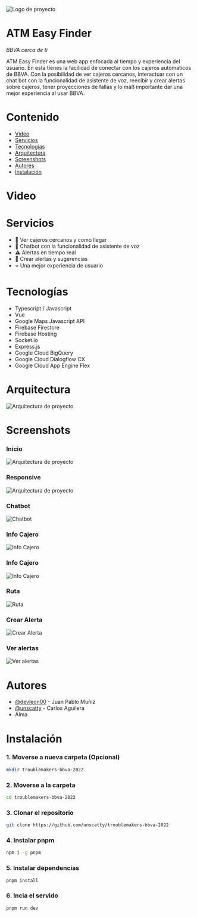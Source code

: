 ![Logo de proyecto](https://github.com/unscatty/atms-bbva-2022/blob/master/presentacionAssets/192x192.png)

# ATM Easy Finder

*BBVA cerca de ti*

ATM Easy Finder es una web app enfocada al tiempo y experiencia del usuario. En esta tienes la facilidad de conectar con los cajeros automaticos de BBVA. Con la posibilidad de ver cajeros cercanos, interactuar con un chat bot con la funcionalidad de asistente de voz, reecibir y crear alertas sobre cajeros, tener proyecciones de fallas y lo máß importante dar una mejor experiencia al usar BBVA.

# Contenido

- [Video](#Video)
- [Servicios](#Servicios)
- [Tecnologías](#Tecnologías)
- [Arquitectura](#Arquitectura)
- [Screenshots](#Screenshots)
- [Autores](#Autores)
- [Instalación](#Instalación)

# Video

# Servicios

- :atm: Ver cajeros cercanos y como llegar
- :robot: Chatbot con la funcionalidad de asistente de voz
- :warning: Alertas en tiempo real
- :raising_hand: Crear alertas y sugerencias
- :star: Una mejor experiencia de usuario

# Tecnologías

- Typescript / Javascript
- Vue
- Google Maps Javascript API
- Firebase Firestore
- Firebase Hosting
- Socket.io
- Express.js
- Google Cloud BigQuery
- Google Cloud Dialogflow CX
- Google Cloud App Engine Flex

# Arquitectura

![Arquitectura de proyecto](https://github.com/unscatty/atms-bbva-2022/blob/master/presentacionAssets/Arquitectura_page-0001.jpg)

# Screenshots

### Inicio
![Arquitectura de proyecto](https://github.com/unscatty/troublemakers-bbva-2022/blob/main/presentacionAssets/ATM-Easy-Finder.png)

### Responsive
![Arquitectura de proyecto](https://github.com/unscatty/troublemakers-bbva-2022/blob/main/presentacionAssets/responsive.png)

### Chatbot
![Chatbot](https://github.com/unscatty/troublemakers-bbva-2022/blob/main/presentacionAssets/chatbot.png)

### Info Cajero
![Info Cajero](https://github.com/unscatty/troublemakers-bbva-2022/blob/main/presentacionAssets/infoCajero.png)

### Info Cajero
![Info Cajero](https://github.com/unscatty/troublemakers-bbva-2022/blob/main/presentacionAssets/infoCajero.png)

### Ruta 
![Ruta](https://github.com/unscatty/troublemakers-bbva-2022/blob/main/presentacionAssets/rutas.png)

### Crear Alerta
![Crear Alerta](https://github.com/unscatty/troublemakers-bbva-2022/blob/main/presentacionAssets/alerta.png)

### Ver alertas
![Ver alertas](https://github.com/unscatty/troublemakers-bbva-2022/blob/main/presentacionAssets/alertaCreada.png)

# Autores

- [@devleon00](https://www.github.com/devleon00) - Juan Pablo Muñiz 
- [@unscatty](https://github.com/unscatty) - Carlos Aguilera
- Alma

# Instalación

### 1. Moverse a nueva carpeta (Opcional)
```bash
mkdir troublemakers-bbva-2022
```
### 2. Moverse a la carpeta
```bash
cd troublemakers-bbva-2022
```
### 3. Clonar el repositorio
```bash
git clone https://github.com/unscatty/troublemakers-bbva-2022
```
### 4. Instalar pnpm
```bash
npm i -g pnpm
```

### 5. Instalar dependencias
```bash
pnpm install
```
### 6. Incia el servido
```bash
pnpm run dev
```



